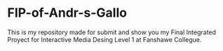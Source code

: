 # FIP-of-Andr-s-Gallo
This is my repository made for submit and show you my Final Integrated Proyect for Interactive Media Desing Level 1 at Fanshawe Collegue.
